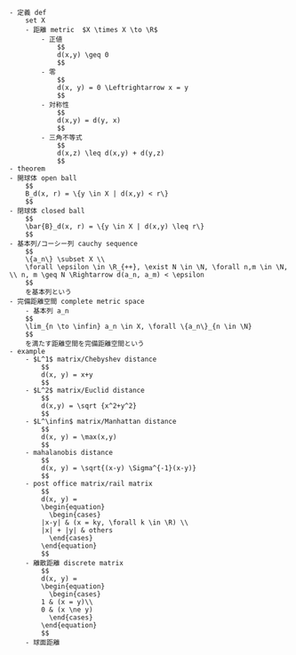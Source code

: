 
    - 定義 def
        set X
        - 距離 metric  $X \times X \to \R$
            - 正値
                $$
                d(x,y) \geq 0
                $$
            - 零
                $$
                d(x, y) = 0 \Leftrightarrow x = y 
                $$
            - 対称性
                $$
                d(x,y) = d(y, x)
                $$
            - 三角不等式
                $$
                d(x,z) \leq d(x,y) + d(y,z)
                $$
    - theorem
    - 開球体 open ball
        $$
        B_d(x, r) = \{y \in X | d(x,y) < r\}
        $$
    - 閉球体 closed ball
        $$
        \bar{B}_d(x, r) = \{y \in X | d(x,y) \leq r\}
        $$
    - 基本列/コーシー列 cauchy sequence
        $$
        \{a_n\} \subset X \\
        \forall \epsilon \in \R_{++}, \exist N \in \N, \forall n,m \in \N, \\ n, m \geq N \Rightarrow d(a_n, a_m) < \epsilon
        $$
        を基本列という
    - 完備距離空間 complete metric space
        - 基本列 a_n
        $$
        \lim_{n \to \infin} a_n \in X, \forall \{a_n\}_{n \in \N}
        $$
        を満たす距離空間を完備距離空間という
    - example
        - $L^1$ matrix/Chebyshev distance
            $$
            d(x, y) = x+y
            $$
        - $L^2$ matrix/Euclid distance
            $$
            d(x,y) = \sqrt {x^2+y^2}
            $$
        - $L^\infin$ matrix/Manhattan distance
            $$
            d(x, y) = \max(x,y)
            $$
        - mahalanobis distance
            $$
            d(x, y) = \sqrt{(x-y) \Sigma^{-1}(x-y)}
            $$
        - post office matrix/rail matrix
            $$
            d(x, y) = 
            \begin{equation}
              \begin{cases}
            |x-y| & (x = ky, \forall k \in \R) \\
            |x| + |y| & others
              \end{cases}
            \end{equation}
            $$
        - 離散距離 discrete matrix
            $$
            d(x, y) = 
            \begin{equation}
              \begin{cases}
            1 & (x = y)\\
            0 & (x \ne y)
              \end{cases}
            \end{equation}
            $$
        - 球面距離